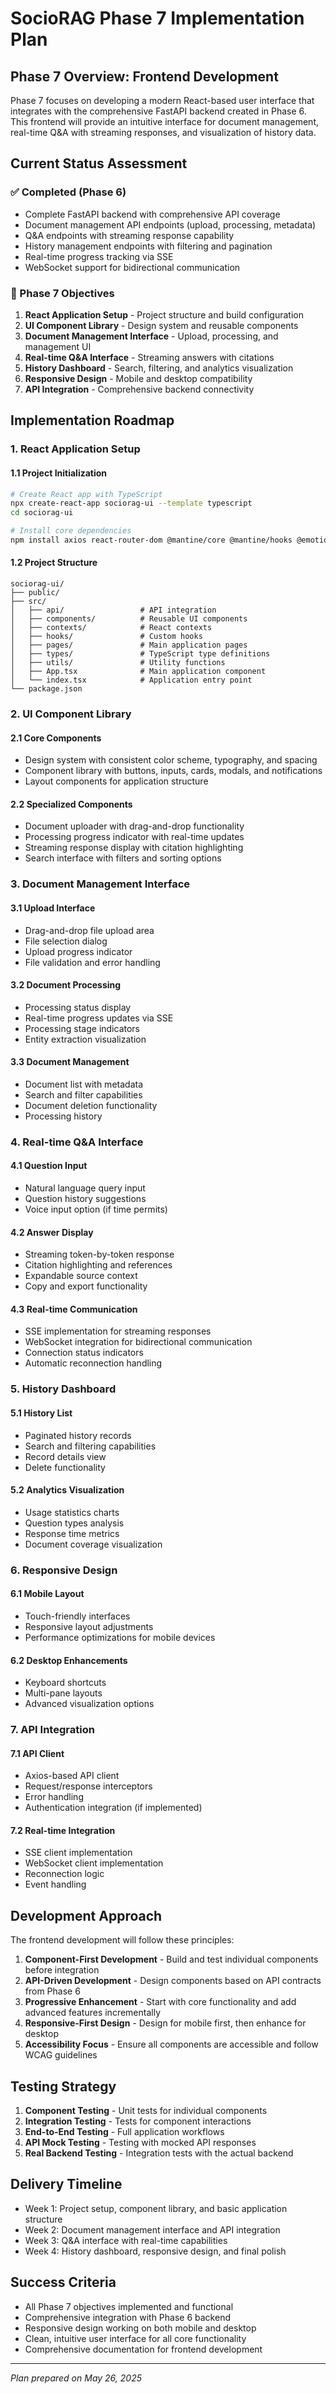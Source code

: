 # SocioRAG Phase 7 Implementation Plan

## Phase 7 Overview: Frontend Development

Phase 7 focuses on developing a modern React-based user interface that integrates with the comprehensive FastAPI backend created in Phase 6. This frontend will provide an intuitive interface for document management, real-time Q&A with streaming responses, and visualization of history data.

## Current Status Assessment

### ✅ Completed (Phase 6)
- Complete FastAPI backend with comprehensive API coverage
- Document management API endpoints (upload, processing, metadata)
- Q&A endpoints with streaming response capability
- History management endpoints with filtering and pagination
- Real-time progress tracking via SSE
- WebSocket support for bidirectional communication

### 🚧 Phase 7 Objectives
1. **React Application Setup** - Project structure and build configuration
2. **UI Component Library** - Design system and reusable components
3. **Document Management Interface** - Upload, processing, and management UI
4. **Real-time Q&A Interface** - Streaming answers with citations
5. **History Dashboard** - Search, filtering, and analytics visualization
6. **Responsive Design** - Mobile and desktop compatibility
7. **API Integration** - Comprehensive backend connectivity

## Implementation Roadmap

### 1. React Application Setup

#### 1.1 Project Initialization
```bash
# Create React app with TypeScript
npx create-react-app sociorag-ui --template typescript
cd sociorag-ui

# Install core dependencies
npm install axios react-router-dom @mantine/core @mantine/hooks @emotion/react
```

#### 1.2 Project Structure
```
sociorag-ui/
├── public/
├── src/
│   ├── api/                 # API integration
│   ├── components/          # Reusable UI components
│   ├── contexts/            # React contexts
│   ├── hooks/               # Custom hooks
│   ├── pages/               # Main application pages
│   ├── types/               # TypeScript type definitions
│   ├── utils/               # Utility functions
│   ├── App.tsx              # Main application component
│   └── index.tsx            # Application entry point
└── package.json
```

### 2. UI Component Library

#### 2.1 Core Components
- Design system with consistent color scheme, typography, and spacing
- Component library with buttons, inputs, cards, modals, and notifications
- Layout components for application structure

#### 2.2 Specialized Components
- Document uploader with drag-and-drop functionality
- Processing progress indicator with real-time updates
- Streaming response display with citation highlighting
- Search interface with filters and sorting options

### 3. Document Management Interface

#### 3.1 Upload Interface
- Drag-and-drop file upload area
- File selection dialog
- Upload progress indicator
- File validation and error handling

#### 3.2 Document Processing
- Processing status display
- Real-time progress updates via SSE
- Processing stage indicators
- Entity extraction visualization

#### 3.3 Document Management
- Document list with metadata
- Search and filter capabilities
- Document deletion functionality
- Processing history

### 4. Real-time Q&A Interface

#### 4.1 Question Input
- Natural language query input
- Question history suggestions
- Voice input option (if time permits)

#### 4.2 Answer Display
- Streaming token-by-token response
- Citation highlighting and references
- Expandable source context
- Copy and export functionality

#### 4.3 Real-time Communication
- SSE implementation for streaming responses
- WebSocket integration for bidirectional communication
- Connection status indicators
- Automatic reconnection handling

### 5. History Dashboard

#### 5.1 History List
- Paginated history records
- Search and filtering capabilities
- Record details view
- Delete functionality

#### 5.2 Analytics Visualization
- Usage statistics charts
- Question types analysis
- Response time metrics
- Document coverage visualization

### 6. Responsive Design

#### 6.1 Mobile Layout
- Touch-friendly interfaces
- Responsive layout adjustments
- Performance optimizations for mobile devices

#### 6.2 Desktop Enhancements
- Keyboard shortcuts
- Multi-pane layouts
- Advanced visualization options

### 7. API Integration

#### 7.1 API Client
- Axios-based API client
- Request/response interceptors
- Error handling
- Authentication integration (if implemented)

#### 7.2 Real-time Integration
- SSE client implementation
- WebSocket client implementation
- Reconnection logic
- Event handling

## Development Approach

The frontend development will follow these principles:

1. **Component-First Development** - Build and test individual components before integration
2. **API-Driven Development** - Design components based on API contracts from Phase 6
3. **Progressive Enhancement** - Start with core functionality and add advanced features incrementally
4. **Responsive-First Design** - Design for mobile first, then enhance for desktop
5. **Accessibility Focus** - Ensure all components are accessible and follow WCAG guidelines

## Testing Strategy

1. **Component Testing** - Unit tests for individual components
2. **Integration Testing** - Tests for component interactions
3. **End-to-End Testing** - Full application workflows
4. **API Mock Testing** - Testing with mocked API responses
5. **Real Backend Testing** - Integration tests with the actual backend

## Delivery Timeline

- Week 1: Project setup, component library, and basic application structure
- Week 2: Document management interface and API integration
- Week 3: Q&A interface with real-time capabilities
- Week 4: History dashboard, responsive design, and final polish

## Success Criteria

- All Phase 7 objectives implemented and functional
- Comprehensive integration with Phase 6 backend
- Responsive design working on both mobile and desktop
- Clean, intuitive user interface for all core functionality
- Comprehensive documentation for frontend development

---

*Plan prepared on May 26, 2025*
